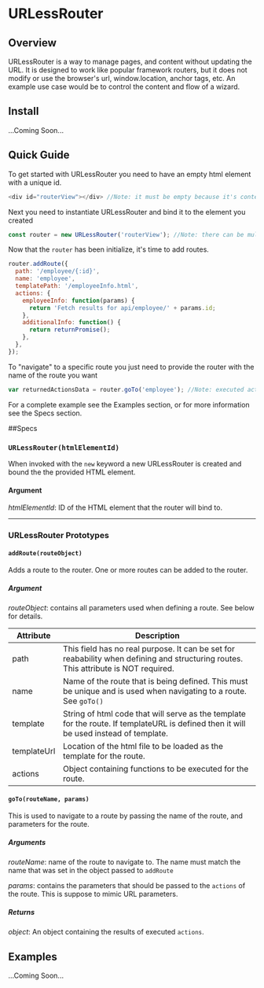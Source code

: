 # URLessRouter

## Overview
URLessRouter is a way to manage pages, and content without updating the URL.  It is designed to work like popular framework routers, but it does not modify or use the browser's url, window.location, anchor tags, etc.  An example use case would be to control the content and flow of a wizard.

## Install
...Coming Soon...

## Quick Guide
To get started with URLessRouter you need to have an empty html element with a unique id.
```js
<div id="routerView"></div> //Note: it must be empty because it's contents will be replaced
```
Next you need to instantiate URLessRouter and bind it to the element you created
```js
const router = new URLessRouter('routerView'); //Note: there can be multiple routers per page, but they cannot be nested.
```
Now that the `router` has been initialize, it's time to add routes.
```js
router.addRoute({
  path: '/employee/{:id}',
  name: 'employee',
  templatePath: '/employeeInfo.html',
  actions: {
    employeeInfo: function(params) {
      return 'Fetch results for api/employee/' + params.id;
    },
    additionalInfo: function() {
      return returnPromise();
    },
  },
});
```
To "navigate" to a specific route you just need to provide the router with the name of the route you want
```js
var returnedActionsData = router.goTo('employee'); //Note: executed actions are returned from go();
```

For a complete example see the Examples section, or for more information see the Specs section.

##Specs

### `URLessRouter(htmlElementId)`

When invoked with the `new` keyword a new URLessRouter is created and bound the the provided HTML element.
  
#### Argument

*htmlElementId*: ID of the HTML element that the router will bind to.
  
***

###  URLessRouter Prototypes

#### `addRoute(routeObject)`

Adds a route to the router.  One or more routes can be added to the router.

##### Argument

*routeObject*: contains all parameters used when defining a route. See below for details.

| Attribute   | Description |
|-------------|-------------|
| path        | This field has no real purpose.  It can be set for reabability when defining and structuring routes. This attribute is NOT required.|
| name        | Name of the route that is being defined.  This must be unique and is used when navigating to a route. See `goTo()`|
| template    | String of html code that will serve as the template for the route. If templateURL is defined then it will be used instead of template.|
| templateUrl | Location of the html file to be loaded as the template for the route.|
| actions     | Object containing functions to be executed for the route.|

#### `goTo(routeName, params)`

This is used to navigate to a route by passing the name of the route, and parameters for the route.

##### Arguments

*routeName*: name of the route to navigate to.  The name must match the name that was set in the object passed to `addRoute`

*params*: contains the parameters that should be passed to the `actions` of the route. This is suppose to mimic URL parameters.

##### Returns

*object*: An object containing the results of executed `actions`.

## Examples
...Coming Soon...
